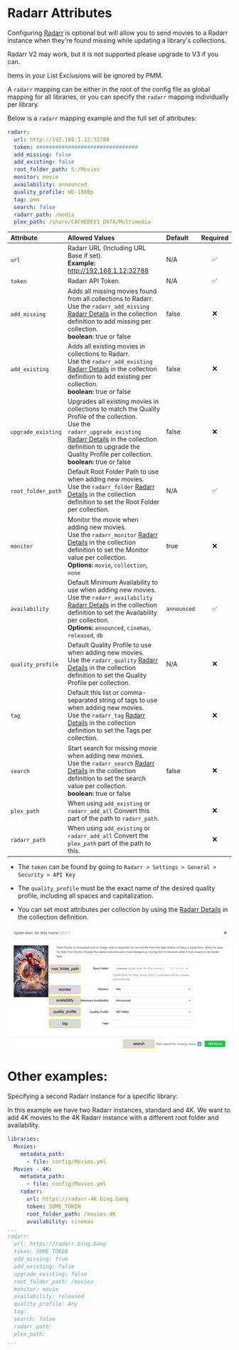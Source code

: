 # Radarr Attributes

Configuring [Radarr](https://radarr.video/) is optional but will allow you to send movies to a Radarr instance when they're found missing while updating a library's collections.

Radarr V2 may work, but it is not supported please upgrade to V3 if you can.

Items in your List Exclusions will be ignored by PMM.

A `radarr` mapping can be either in the root of the config file as global mapping for all libraries, or you can specify the `radarr` mapping individually per library.

Below is a `radarr` mapping example and the full set of attributes:
```yaml
radarr:
  url: http://192.168.1.12:32788
  token: ################################
  add_missing: false
  add_existing: false
  root_folder_path: S:/Movies
  monitor: movie
  availability: announced
  quality_profile: HD-1080p
  tag: pmm
  search: false
  radarr_path: /media
  plex_path: /share/CACHEDEV1_DATA/Multimedia
```

| Attribute          | Allowed Values                                                                                                                                                                                                                                                                                                     | Default     | Required |
|:-------------------|:-------------------------------------------------------------------------------------------------------------------------------------------------------------------------------------------------------------------------------------------------------------------------------------------------------------------|:------------|:--------:|
| `url`              | Radarr URL (Including URL Base if set).<br>**Example:** http://192.168.1.12:32788                                                                                                                                                                                                                                  | N/A         | &#9989;  |
| `token`            | Radarr API Token.                                                                                                                                                                                                                                                                                                  | N/A         | &#9989;  |
| `add_missing`      | Adds all missing movies found from all collections to Radarr.<br>Use the `radarr_add_missing` [Radarr Details](../metadata/details/arr.md#radarr-definition-settings) in the collection definition to add missing per collection.<br>**boolean:** true or false                                                    | false       | &#10060; |
| `add_existing`     | Adds all existing movies in collections to Radarr.<br>Use the `radarr_add_existing` [Radarr Details](../metadata/details/arr.md#radarr-definition-settings) in the collection definition to add existing per collection.<br>**boolean:** true or false                                                             | false       | &#10060; |
| `upgrade_existing` | Upgrades all existing movies in collections to match the Quality Profile of the collection.<br>Use the `radarr_upgrade_existing` [Radarr Details](../metadata/details/arr.md#radarr-definition-settings) in the collection definition to upgrade the Quality Profile per collection.<br>**boolean:** true or false | false       | &#10060; |
| `root_folder_path` | Default Root Folder Path to use when adding new movies.<br>Use the `radarr_folder` [Radarr Details](../metadata/details/arr.md#radarr-definition-settings) in the collection definition to set the Root Folder per collection.                                                                                     | N/A         | &#9989;  |
| `monitor`          | Monitor the movie when adding new movies.<br>Use the `radarr_monitor` [Radarr Details](../metadata/details/arr.md#radarr-definition-settings) in the collection definition to set the Monitor value per collection.<br>**Options:** `movie`, `collection`, `none`                                                  | true        | &#10060; |
| `availability`     | Default Minimum Availability to use when adding new movies.<br>Use the `radarr_availability` [Radarr Details](../metadata/details/arr.md#radarr-definition-settings) in the collection definition to set the Availability per collection.<br>**Options:** `announced`, `cinemas`, `released`, `db`                 | `announced` | &#9989;  |
| `quality_profile`  | Default Quality Profile to use when adding new movies.<br>Use the `radarr_quality` [Radarr Details](../metadata/details/arr.md#radarr-definition-settings) in the collection definition to set the Quality Profile per collection.                                                                                 | N/A         | &#10060; |
| `tag`              | Default this list or comma-separated string of tags to use when adding new movies.<br>Use the `radarr_tag` [Radarr Details](../metadata/details/arr.md#radarr-definition-settings) in the collection definition to set the Tags per collection.                                                                    | ` `         | &#10060; |
| `search`           | Start search for missing movie when adding new movies.<br>Use the `radarr_search` [Radarr Details](../metadata/details/arr.md#radarr-definition-settings) in the collection definition to set the search value per collection.<br>**boolean:** true or false                                                       | false       | &#10060; |
| `plex_path`        | When using `add_existing` or `radarr_add_all` Convert this part of the path to `radarr_path`.                                                                                                                                                                                                                      | ` `         | &#10060; |
| `radarr_path`      | When using `add_existing` or `radarr_add_all` Convert the `plex_path` part of the path to this.                                                                                                                                                                                                                    | ` `         | &#10060; |

* The `token` can be found by going to `Radarr > Settings > General > Security > API Key`

* The `quality_profile` must be the exact name of the desired quality profile, including all spaces and capitalization.

* You can set most attributes per collection by using the [Radarr Details](../metadata/details/arr.md#radarr-definition-settings) in the collection definition.

![Radarr Details](radarr.png)

# Other examples:

Specifying a second Radarr instance for a specific library:

In this example we have two Radarr instances, standard and 4K.  We want to add 4K movies to the 4K Radarr instance with a different root folder and availability.

```yaml
libraries:
  Movies:
    metadata_path:
      - file: config/Movies.yml
  Movies - 4K:
    metadata_path:
      - file: config/Movies.yml
    radarr:
      url: https://radarr-4K.bing.bang
      token: SOME_TOKEN
      root_folder_path: /movies-4K
      availability: cinemas
...
radarr:
  url: https://radarr.bing.bang
  token: SOME_TOKEN
  add_missing: true
  add_existing: false
  upgrade_existing: false
  root_folder_path: /movies
  monitor: movie
  availability: released
  quality_profile: Any
  tag:
  search: false
  radarr_path:
  plex_path:
...
```
